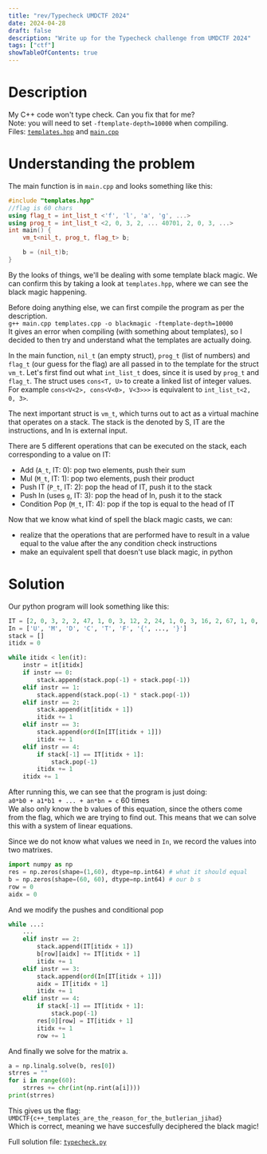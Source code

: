 ```yaml
---
title: "rev/Typecheck UMDCTF 2024"
date: 2024-04-28
draft: false
description: "Write up for the Typecheck challenge from UMDCTF 2024"
tags: ["ctf"]
showTableOfContents: true
---
```


# Description
My C++ code won't type check. Can you fix that for me?\
Note: you will need to set `-ftemplate-depth=10000` when compiling.\
Files: [`templates.hpp`](/writeups/typecheck/templates.hpp) and [`main.cpp`](/writeups/typecheck/main.cpp)

# Understanding the problem
The main function is in `main.cpp` and looks something like this:
```c++
#include "templates.hpp"
//flag is 60 chars
using flag_t = int_list_t <'f', 'l', 'a', 'g', ...>
using prog_t = int_list_t <2, 0, 3, 2, ... 40701, 2, 0, 3, ...>
int main() {
    vm_t<nil_t, prog_t, flag_t> b;

    b = (nil_t)b;
}
```
By the looks of things, we'll be dealing with some template black magic. We can confirm this by taking a look at `templates.hpp`, where we can see the black magic happening.

Before doing anything else, we can first compile the program as per the description.\
`g++ main.cpp templates.cpp -o blackmagic -ftemplate-depth=10000`\
It gives an error when compiling (with something about templates), so I decided to then try and understand what the templates are actually doing.

In the main function, `nil_t` (an empty struct), `prog_t` (list of numbers) and `flag_t` (our guess for the flag) are all passed in to the template for the struct `vm_t`.
Let's first find out what `int_list_t` does, since it is used by `prog_t` and `flag_t`.
The struct uses `cons<T, U>` to create a linked list of integer values. For example `cons<V<2>, cons<V<0>, V<3>>>` is equivalent to `int_list_t<2, 0, 3>`.

The next important struct is `vm_t`, which turns out to act as a virtual machine that operates on a stack. The stack is the denoted by S, IT are the instructions, and In is external input.

There are 5 different operations that can be executed on the stack, each corresponding to a value on IT:
- Add (`A_t`, IT: 0): pop two elements, push their sum
- Mul (`M_t`, IT: 1): pop two elements, push their product
- Push IT (`P_t`, IT: 2): pop the head of IT, push it to the stack
- Push In (uses `g`, IT: 3): pop the head of In, push it to the stack
- Condition Pop (`M_t`, IT: 4): pop if the top is equal to the head of IT

Now that we know what kind of spell the black magic casts, we can:
 - realize that the operations that are performed have to result in a value equal to the value after the any condition check instructions
 - make an equivalent spell that doesn't use black magic, in python

# Solution
Our python program will look something like this:
```py
IT = [2, 0, 3, 2, 2, 47, 1, 0, 3, 12, 2, 24, 1, 0, 3, 16, 2, 67, 1, 0, 3, 18, 2, 89, 1, 0, 3, 22, 2, 59, 1, 0, 3, 41, 2, 61, 1, 0, 3, 51, 2, 19, 1, 0, 3, 56, 2, 45, 1, 0, 4, 40701,]
In = ['U', 'M', 'D', 'C', 'T', 'F', '{', ..., '}']
stack = []
itidx = 0

while itidx < len(it):
    instr = it[itidx]
    if instr == 0:
        stack.append(stack.pop(-1) + stack.pop(-1))
    elif instr == 1:
        stack.append(stack.pop(-1) * stack.pop(-1))
    elif instr == 2:
        stack.append(it[itidx + 1])
        itidx += 1
    elif instr == 3:
        stack.append(ord(In[IT[itidx + 1]])
        itidx += 1
    elif instr == 4:
        if stack[-1] == IT[itidx + 1]:
            stack.pop(-1)
        itidx += 1
    itidx += 1
```
After running this, we can see that the program is just doing:\
`a0*b0 + a1*b1 + ... + an*bn = c` 60 times\
We also only know the b values of this equation, since the others come from the flag, which we are trying to find out. This means that we can solve this with a system of linear equations.

Since we do not know what values we need in `In`, we record the values into two matrixes.
```py
import numpy as np
res = np.zeros(shape=(1,60), dtype=np.int64) # what it should equal
b = np.zeros(shape=(60, 60), dtype=np.int64) # our b s
row = 0
aidx = 0
```
And we modify the pushes and conditional pop
```py
while ...:
    ...
    elif instr == 2:
        stack.append(IT[itidx + 1])
        b[row][aidx] += IT[itidx + 1]
        itidx += 1
    elif instr == 3:
        stack.append(ord(In[IT[itidx + 1]])
        aidx = IT[itidx + 1]
        itidx += 1
    elif instr == 4:
        if stack[-1] == IT[itidx + 1]:
            stack.pop(-1)
        res[0][row] = IT[itidx + 1]
        itidx += 1
        row += 1
```

And finally we solve for the matrix `a`.
```py
a = np.linalg.solve(b, res[0])
strres = ""
for i in range(60):
    strres += chr(int(np.rint(a[i])))
print(strres)
```

This gives us the flag:\
`UMDCTF{c++_templates_are_the_reason_for_the_butlerian_jihad}`\
Which is correct, meaning we have succesfully deciphered the black magic!

Full solution file: [`typecheck.py`](/writeups/typecheck/typecheck.py)





